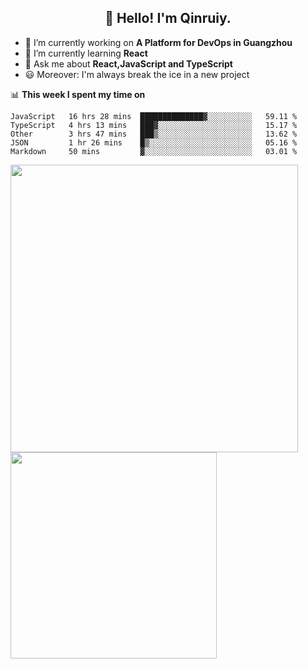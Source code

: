 <h2 align="center">👋 Hello! I'm Qinruiy.</h2>


- 🔭 I’m currently working on **A Platform for DevOps in Guangzhou**
- 🌱 I’m currently learning **React**
- 💬 Ask me about **React,JavaScript and TypeScript**
- 😃 Moreover: I'm always break the ice in a new project

📊 **This week I spent my time on**

<!--START_SECTION:waka-->
```text
JavaScript   16 hrs 28 mins  ██████████████▓░░░░░░░░░░   59.11 % 
TypeScript   4 hrs 13 mins   ███▓░░░░░░░░░░░░░░░░░░░░░   15.17 % 
Other        3 hrs 47 mins   ███▒░░░░░░░░░░░░░░░░░░░░░   13.62 % 
JSON         1 hr 26 mins    █▒░░░░░░░░░░░░░░░░░░░░░░░   05.16 % 
Markdown     50 mins         ▓░░░░░░░░░░░░░░░░░░░░░░░░   03.01 % 
```
<!--END_SECTION:waka-->

<p>
<img align="left" width="460" src="https://github-readme-stats.vercel.app/api?username=Qinruiy&custom_title=Qrinruiy's Github Stats&theme=graywhite&hide_border=true"/> <img align="left" width="330" src="https://github-readme-stats.vercel.app/api/top-langs/?username=Qinruiy&layout=compact&theme=graywhite&hide_border=true"/>
</p>
